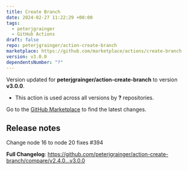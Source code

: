 ```yaml
---
title: Create Branch
date: 2024-02-27 11:22:29 +00:00
tags:
  - peterjgrainger
  - GitHub Actions
draft: false
repo: peterjgrainger/action-create-branch
marketplace: https://github.com/marketplace/actions/create-branch
version: v3.0.0
dependentsNumber: "?"
---
```



Version updated for **peterjgrainger/action-create-branch** to version **v3.0.0**.
- This action is used across all versions by **?** repositories.

Go to the [GitHub Marketplace](https://github.com/marketplace/actions/create-branch) to find the latest changes.

## Release notes

Change node 16 to node 20 fixes #394 

**Full Changelog**: https://github.com/peterjgrainger/action-create-branch/compare/v2.4.0...v3.0.0
